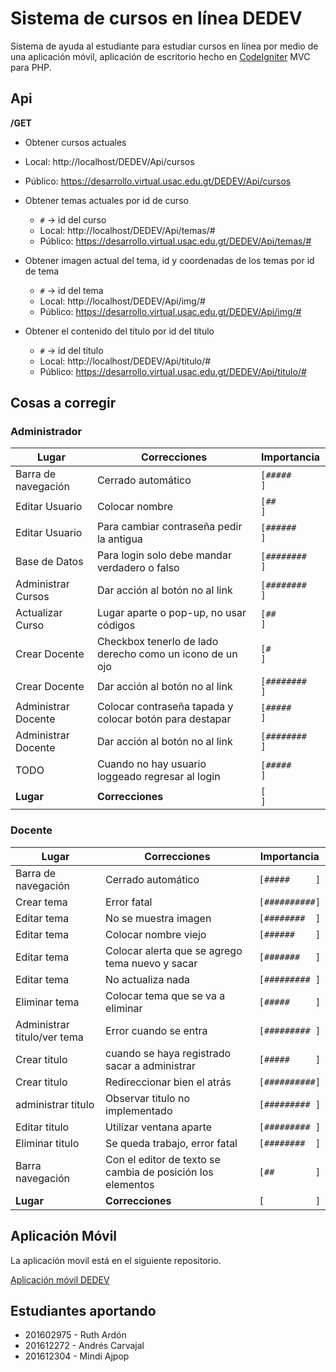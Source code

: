 #  Sistema de cursos en línea DEDEV

Sistema de ayuda al estudiante para estudiar cursos en línea por medio de una aplicación móvil, aplicación de escritorio hecho en [CodeIgniter][1] MVC para PHP. 

## Api

**/GET**

-  Obtener cursos actuales

  - Local: http://localhost/DEDEV/Api/cursos
  - Público: https://desarrollo.virtual.usac.edu.gt/DEDEV/Api/cursos

- Obtener temas actuales por id de curso

  - `#` -> id del curso
  - Local: http://localhost/DEDEV/Api/temas/#
  - Público: https://desarrollo.virtual.usac.edu.gt/DEDEV/Api/temas/#

- Obtener imagen actual del tema, id y coordenadas de los temas por id de tema

  - `#` -> id del tema
  - Local: http://localhost/DEDEV/Api/img/#
  - Público: https://desarrollo.virtual.usac.edu.gt/DEDEV/Api/img/#

- Obtener el contenido del título por id del título

  - `#` -> id del título
  - Local: http://localhost/DEDEV/Api/titulo/#
  - Público: https://desarrollo.virtual.usac.edu.gt/DEDEV/Api/titulo/#

  



## Cosas a corregir

### Administrador

| Lugar               | Correcciones                                             | Importancia      |
| ------------------- | -------------------------------------------------------- | ---------------- |
| Barra de navegación | Cerrado automático                                       | ``[#####     ]`` |
| Editar Usuario      | Colocar nombre                                           | ``[##        ]`` |
| Editar Usuario      | Para cambiar contraseña pedir la antigua                 | ``[######    ]`` |
| Base de Datos       | Para login solo debe mandar verdadero o falso            | ``[########  ]`` |
| Administrar Cursos  | Dar acción al botón no al link                           | ``[########  ]`` |
| Actualizar Curso    | Lugar aparte o pop-up, no usar códigos                   | ``[##        ]`` |
| Crear Docente       | Checkbox tenerlo de lado derecho como un icono de un ojo | ``[#         ]`` |
| Crear Docente       | Dar acción al botón no al link                           | ``[########  ]`` |
| Administrar Docente | Colocar contraseña tapada y colocar botón para destapar  | ``[#####     ]`` |
| Administrar Docente | Dar acción al botón no al link                           | ``[########  ]`` |
| TODO                | Cuando no hay usuario loggeado regresar al login         | ``[#####     ]`` |
| **Lugar**           | **Correcciones**                                         | ``[          ]`` |

### Docente

| Lugar                       | Correcciones                                               | Importancia      |
| --------------------------- | ---------------------------------------------------------- | ---------------- |
| Barra de navegación         | Cerrado automático                                         | ``[#####     ]`` |
| Crear tema                  | Error fatal                                                | `[##########]`   |
| Editar tema                 | No se muestra imagen                                       | `[########  ]`   |
| Editar tema                 | Colocar nombre viejo                                       | `[######    ]`   |
| Editar tema                 | Colocar alerta que se agrego tema nuevo y sacar            | `[#######   ]`   |
| Editar tema                 | No actualiza nada                                          | `[######### ]`   |
| Eliminar tema               | Colocar tema que se va a eliminar                          | `[#####     ]`   |
| Administrar titulo/ver tema | Error cuando se entra                                      | `[######### ]`   |
| Crear titulo                | cuando se haya registrado sacar a administrar              | `[#####     ]`   |
| Crear titulo                | Redireccionar bien el atrás                                | `[##########]`   |
| administrar titulo          | Observar titulo no implementado                            | `[######### ]`   |
| Editar titulo               | Utilizar ventana aparte                                    | `[######### ]`   |
| Eliminar titulo             | Se queda trabajo, error fatal                              | `[########  ]`   |
| Barra navegación            | Con el editor de texto se cambia de posición los elementos | `[##        ]`   |
| **Lugar**                   | **Correcciones**                                           | `[          ]`   |



## Aplicación Móvil

La aplicación movil está en el siguiente repositorio.

[Aplicación móvil DEDEV][2]



## Estudiantes aportando

- 201602975 - Ruth Ardón
- 201612272 - Andrés Carvajal
- 201612304 - Mindi Ajpop















[1]:https://codeigniter.com/	"Página oficial de CodeIgniter"
[2]: https://github.com/RuthLechuga/App-movil-DIGED	"Repositorio de la aplicación móvil"